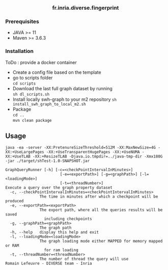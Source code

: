 <a name="readme-top"></a>

<!-- PROJECT LOGO -->
<br/>
<div align="center">
  <h3 align="center">fr.inria.diverse.fingerprint</h3>
</div>

### Prerequisites

- JAVA >= 11
- Maven >= 3.6.3

### Installation

ToDo : provide a docker container

- Create a config file based on the template
- go to scripts folder  
  `cd scripts`
- Download the last full graph dataset by running  
  `sh dl_scripts.sh`
- Install locally swh-graph to your m2 repository
  `sh install_swh_graph_to_local_m2.sh`
- Package  
  `cd ..`  
  `mvn clean package`

<!-- USAGE EXAMPLES -->

## Usage

`java -ea -server -XX:PretenureSizeThreshold=512M -XX:MaxNewSize=4G -XX:+UseLargePages -XX:+UseTransparentHugePages -XX:+UseNUMA -XX:+UseTLAB -XX:+ResizeTLAB -Djava.io.tmpdir=../java-tmp-dir -Xmx180G -jar ./target/shTest-1.0-SNAPSHOT.jar`

 
```
GraphQueryRunner [-h] [-c=<checkPointIntervalInMinutes>]
                        [-e=<exportPath>] [-g=<graphPath>] [-l=<loadingMode>]
                        [-t=<threadNumber>]
Execute a query over the graph property dataset
  -c, --checkPointIntervalInMinutes=<checkPointIntervalInMinutes>
               The time in minutes after which a checkpoint will be produced
  -e, --exportPath=<exportPath>
               The export path, where all the queries results will be saved
                 including checkpoints
  -g, --graphPath=<graphPath>
               The graph path
  -h, --help   display this help and exit
  -l, --loadingMode=<loadingMode>
               The graph loading mode either MAPPED for memory mapped or RAM
                 for ram loading
  -t, --threadNumber=<threadNumber>
               The number of thread the query will use
Romain Lefeuvre - DIVERSE team - Inria
```